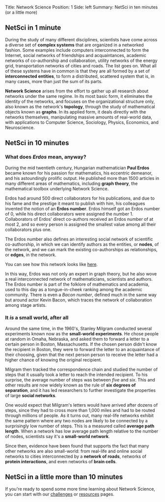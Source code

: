 Title: Network Science
Position: 1
Side: left
Summary: NetSci in ten minutes (or a little more)


## NetSci in 1 minute

During the study of many different disciplines, scientists have come across
a diverse set of **complex systems** that are organized in a networked
fashion.  Some examples include computers interconnected to form the
Internet, social networks of friendships and acquaintances, academic
networks of co-authorship and collaboration, utility networks of the energy
grid, transportation networks of cities and roads.  The list goes on.  What
all of these systems have in common is that they are all formed by a set of
**interconnected entities**, to form a distributed, scattered system that
is, in many cases, more than just the sum of its parts.

**Network Science** arises from the effort to gather up all research about
networks under the same regime.  In its most basic form, it eliminates the
identity of the networks, and focuses on the organizational structure only,
also known as the network's **topology**, through the study of mathematical
objects known as **graphs**.  In its applied form, it deals directly with
the networks themselves, manipulating massive amounts of real-world data,
with applications to Computer Science, Sociology, Physics, Economics, and
Neuroscience.


## NetSci in 10 minutes

### What does *Erdos* mean, anyway?

During the mid twentieth century, Hungarian mathematician **Paul Erdos**
became known for his passion for mathematics, his eccentric demeanor, and
his astoundingly prolific output.  He published more than 1500 articles in
many different areas of mathematics, including **graph theory**, the
mathematical toolbox underlying Network Science.

Erdos had around 500 direct collaborators for his publications, and due to
his fame and the prestige it meant to publish with him, his colleagues
invented the notion of an **Erdos number**.  Erdos himself got an Erdos
number of $0$, while his direct collaborators were assigned the number $1$.
Collaborators of Erdos' direct co-authors received an Erdos number of at
most $2$, and so every person is assigned the smallest value among all
their collaborators plus one.

The Erdos number also defines an interesting social network of scientific
co-authorship, in which we can identify authors as the entities, or
**nodes**, of the network, and we can mark the existing co-authorships as
relationships, or **edges**, in the network.

You can see how this network looks like
[here](http://www.orgnet.com/Erdos.html).

In this way, Erdos was not only an expert in graph theory, but he also wove
a real interconnected network of mathematicians, scientists and authors.
The Erdos number is part of the folklore of mathematics and academia, used
to this day as a tongue-in-cheek ranking among the academic community.
There is even a *Bacon number*, defined much in the same way but around
actor Kevin Bacon, which traces the network of collaboration among stage
artists.


### It *is* a small world, after all

Around the same time, in the 1960's, Stanley Milgram conducted several
experiments known now as the **small-world experiments**.  He chose people
at random in Omaha, Nebraska, and asked them to forward a letter to a
certain person in Boston, Massachusetts.  If the chosen person didn't know
the recipient in Boston, they were to forward the letter to an acquaintance
of their choosing, given that the next person person to receive the letter
had a higher chance of knowing the original recipient.

Milgram then tracked the correspondence chain and studied the number of
steps that it usually took a letter to reach the intended recipient.  To
his surprise, the average number of steps was between *five* and *six*.
This and other results are now widely known as the rule of **six degrees of
separation**, and it has led researchers to further investigate the
properties of large **social networks**.

One would expect that Milgram's letters would have arrived after dozens of
steps, since they had to cross more than 1,000 miles and had to be routed
through millions of people.  As it turns out, many real-life networks
exhibit the same pattern where any two nodes are likely to be connected by
a surprisingly low number of steps.  This is a measured called **average
path length**.  When a network has low average path length relative to the
number of nodes, scientists say it's a **small-world network**.

Since then, evidence have been found that supports the fact that many other
networks are also small-world: from real-life and online social networks to
cities interconnected by a **network of roads**, networks of **protein
interactions**, and even networks of **brain cells**.


## NetSci in a little more than 10 minutes

If you're ready to spend some more time learning about Network Science, you
can start with our [challenges](/categories.html) or
[resources](resources.html) pages.
